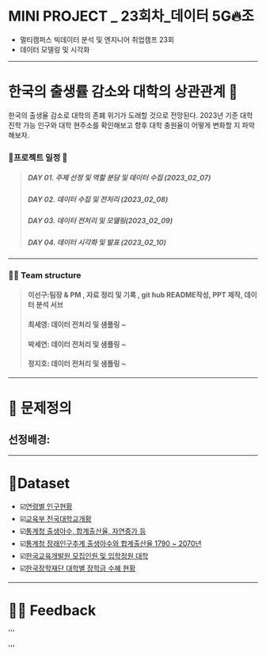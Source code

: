 # MINI PROJECT _ 23회차_데이터 5G🔥조
  * 멀티캠퍼스 빅데이터 분석 및 엔지니어 취업캠프 23회
  * 데이터 모델링 및 시각화
 ---
# 한국의 출생률 감소와 대학의 상관관계 👶
한국의 출생율 감소로 대학의 존폐 위기가 도래할 것으로 전망된다.
2023년 기준 대학 진학 가능 인구와 대학 현주소를 확인해보고
향후 대학 충원율이 어떻게 변화할 지 파악해보자.

### :rocket:프로젝트 일정 :rocket: 
 >##### DAY 01. 주제 선정 및 역할 분담 및 데이터 수집 (2023_02_07)
 >##### DAY 02. 데이터 수집 및 전처리 (2023_02_08)
 >##### DAY 03. 데이터 전처리 및 모델링(2023_02_09)
 >##### DAY 04. 데이터 시각화 및 발표 (2023_02_10)
  
 ---
### 🧑‍🎓 Team structure

 >#### 이선구:팀장 & PM , 자료 정리 및 기록 , git hub README작성, PPT 제작, 데이터 분석 서브
 >#### 최세영: 데이터 전처리 및 샘플링 ~
 >#### 박세연: 데이터 전처리 및 샘플링 ~
 >#### 정지호: 데이터 전처리 및 샘플링 ~
 ---

 

# 🏫 문제정의
 ## 선정배경:



---
# 📂Dataset
 * ☑️[연령별 인구현황](https://jumin.mois.go.kr/ageStatMonth.do#none)
 * ☑️[교육부 전국대학교개황](https://www.data.go.kr/data/15100330/fileData.do)
 * ☑️[통계청 출생아수, 합계출산율, 자연증가 등](https://kosis.kr/statHtml/statHtml.do?orgId=101&tblId=INH_1B8000F_01&conn_path=I3)
 * ☑️[통계청 장래인구추계 출생아수와 합계출산율 1790 ~ 2070년](https://kosis.kr/statHtml/statHtml.do?mode=tab&orgId=101&tblId=DT_POPULATION_06)
 * ☑️[한국교육개발원 모집인원 및 입학정원 대학](https://www.data.go.kr/data/15050052/fileData.do)
 * ☑️[한국장학재단 대학별 장학금 수혜 현황](https://www.data.go.kr/data/15038576/fileData.do?recommendDataYn=Y)
 ---
 # 🧑‍🔧 Feedback
 '''
 
 
 '''
 



